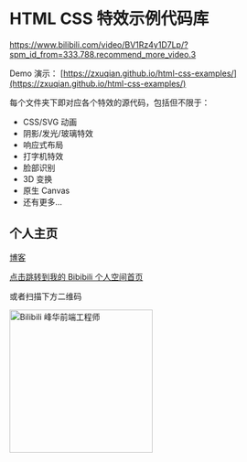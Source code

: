 # HTML CSS 特效示例代码库
https://www.bilibili.com/video/BV1Rz4y1D7Lp/?spm_id_from=333.788.recommend_more_video.3

Demo 演示： [https://zxuqian.github.io/html-css-examples/](https://zxuqian.github.io/html-css-examples/)

每个文件夹下即对应各个特效的源代码，包括但不限于：

- CSS/SVG 动画
- 阴影/发光/玻璃特效
- 响应式布局
- 打字机特效
- 脸部识别
- 3D 变换
- 原生 Canvas
- 还有更多...

## 个人主页 

[博客](https://zxuqian.cn)

[点击跳转到我的 Bibibili 个人空间首页](https://space.bilibili.com/302954484)

或者扫描下方二维码

<img src="./bilibili.jpg" width="250" alt="Bilibili 峰华前端工程师" />
